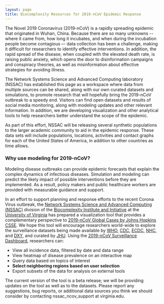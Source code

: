 ```yaml
---
layout: page
title: Biocomplexity Resources for 2019-nCoV Epidemic Response
---
```


The Novel 2019 Coronavirus (2019-nCoV) is a rapidly spreading epidemic that originated in Wuhan, China. Because there are so many unknowns -- where it came from, how long it incubates, and when during the incubation people become contagious –- data collection has been a challenge, making it difficult for researchers to identify effective interventions. In addition, the rapid spread of the disease, when coupled with the elevated death rate, is raising public anxiety, which opens the door to disinformation campaigns and conspiracy theories, as well as misinformation about effective strategies for avoiding illness.

The Network Systems Science and Advanced Computing laboratory (NSSAC) has established this page as a workspace where data from multiple sources can be shared, along with our own curated datasets and simulations, to promote research that will hopefully bring the 2019-nCoV outbreak to a speedy end. Visitors can find open datasets and results of social media monitoring, along with modeling updates and other relevant information. In addition, we are developing visualization and other analytical tools to help researchers better understand the scope of the epidemic.

As part of this effort, NSSAC will be releasing several synthetic populations to the larger academic community to aid in the epidemic response. These data sets will include populations, locations, activities and contact graphs for each of the United States of America, in addition to other countries as time allows.

### Why use modeling for 2019-nCoV?
Modeling disease outbreaks can provide epidemic forecasts that explain the complex dynamics of infectious diseases. Simulation and modeling can predict the likely impact of possible interventions before they are implemented. As a result, policy makers and public healthcare workers are provided with measurable guidance and support.


In an effort to support planning and response efforts to the recent Corona Virus outbreak,
the [Network Systems Science and Advanced Computing (NSSAC)](https://biocomplexity.virginia.edu/nssac)
division of the [Biocomplexity Institute and Initiative](https://biocomplexity.virginia.edu/) 
at the [University of Virginia](https://www.virginia.edu/) has prepared a visualization tool that provides a complementary perspective to 
[2019-nCoV Global Cases by Johns Hopkins CSSE](https://gisanddata.maps.arcgis.com/apps/opsdashboard/index.html#/bda7594740fd40299423467b48e9ecf6).
We hope this tool will encourage researchers world-wide to explore the surveillance datasets 
being made available by [WHO](https://www.who.int/emergencies/diseases/novel-coronavirus-2019/situation-reports/), [CDC](https://www.cdc.gov/coronavirus/2019-ncov/index.html), [ECDC](https://www.ecdc.europa.eu/en/geographical-distribution-2019-ncov-cases), [NHC](http://www.nhc.gov.cn/yjb/s3578/new_list.shtml), and [DXY](https://3g.dxy.cn/newh5/view/pneumonia), and curated by [JHU](https://systems.jhu.edu/research/public-health/ncov/). 
Using the [2019-nCoV Surveillance Dashboard](http://ncov.bii.virginia.edu/dashboard/), researchers can:
- View all incidence data, filtered by date and data range
- View heatmap of disease prevalence on an interactive map 
- Query data based on topics of interest 
- **Select neighboring regions based on user selection**
- Export subsets of the data for analysis on external tools 
 
The current version of the tool is a beta release; we will be providing updates on the tool as well as to the datasets. 
Please report any suggestions, bug reports, or additional data sources you think we should consider 
by contacting nssac_ncov_support at virginia.edu.
